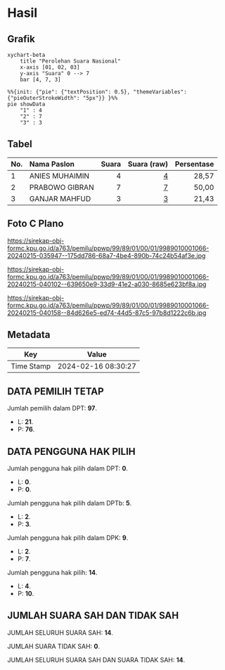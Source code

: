 # Hasil

## Grafik

```mermaid
xychart-beta
    title "Perolehan Suara Nasional"
    x-axis [01, 02, 03]
    y-axis "Suara" 0 --> 7
    bar [4, 7, 3]
```

```mermaid
%%{init: {"pie": {"textPosition": 0.5}, "themeVariables": {"pieOuterStrokeWidth": "5px"}} }%%
pie showData
    "1" : 4
    "2" : 7
    "3" : 3
```

## Tabel

| No. | Nama Paslon    | Suara | Suara (raw) | Persentase |
|:--- |:-------------- | -----:| -----------:| ----------:|
| 1   | ANIES MUHAIMIN | 4     | [4][p-1]    | 28,57      |
| 2   | PRABOWO GIBRAN | 7     | [7][p-2]    | 50,00      |
| 3   | GANJAR MAHFUD  | 3     | [3][p-3]    | 21,43      |


[p-1]: https://github.com/gigit-pemilu/pemilu-2024/blob/main/pilpres/hitung-suara/sub/99-luar-negeri/sub/89-penang-malaysia/sub/01-penang-malaysia/sub/0001-penang-malaysia/sub/066-ksk-051/sub/paslon-1.txt
[p-2]: https://github.com/gigit-pemilu/pemilu-2024/blob/main/pilpres/hitung-suara/sub/99-luar-negeri/sub/89-penang-malaysia/sub/01-penang-malaysia/sub/0001-penang-malaysia/sub/066-ksk-051/sub/paslon-2.txt
[p-3]: https://github.com/gigit-pemilu/pemilu-2024/blob/main/pilpres/hitung-suara/sub/99-luar-negeri/sub/89-penang-malaysia/sub/01-penang-malaysia/sub/0001-penang-malaysia/sub/066-ksk-051/sub/paslon-3.txt

## Foto C Plano

https://sirekap-obj-formc.kpu.go.id/a763/pemilu/ppwp/99/89/01/00/01/9989010001066-20240215-035947--175dd786-68a7-4be4-890b-74c24b54af3e.jpg

https://sirekap-obj-formc.kpu.go.id/a763/pemilu/ppwp/99/89/01/00/01/9989010001066-20240215-040102--639650e9-33d9-41e2-a030-8685e623bf8a.jpg

https://sirekap-obj-formc.kpu.go.id/a763/pemilu/ppwp/99/89/01/00/01/9989010001066-20240215-040158--84d626e5-ed74-44d5-87c5-97b8d1222c6b.jpg


## Metadata

| Key        | Value               |
| ---------- | ------------------- |
| Time Stamp | 2024-02-16 08:30:27 |


## DATA PEMILIH TETAP

Jumlah pemilih dalam DPT: **97**.
 * L: **21**.
 * P: **76**.

## DATA PENGGUNA HAK PILIH

Jumlah pengguna hak pilih dalam DPT: **0**.
 * L: **0**.
 * P: **0**.

Jumlah pengguna hak pilih dalam DPTb: **5**.
 * L: **2**.
 * P: **3**.

Jumlah pengguna hak pilih dalam DPK: **9**.
 * L: **2**.
 * P: **7**.

Jumlah pengguna hak pilih: **14**.
 * L: **4**.
 * P: **10**.

## JUMLAH SUARA SAH DAN TIDAK SAH

JUMLAH SELURUH SUARA SAH: **14**.

JUMLAH SUARA TIDAK SAH: **0**.

JUMLAH SELURUH SUARA SAH DAN SUARA TIDAK SAH: **14**.


